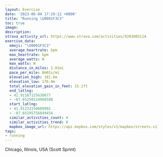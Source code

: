 ```yaml
---
layout: Exercise
date: '2023-06-04 17:19:12 +0000'
title: "Running \U0001F3C3"
toc: true
image:
description:
strava_activity_url: https://www.strava.com/activities/9203085114
exercise_data:
  emoji: "\U0001F3C3"
  average_heartrate: bpm
  max_heartrate: bpm
  average_watts: W
  max_watts: W
  distance_in_miles: 2.01mi
  pace_per_mile: 8m01s/mi
  elevation_high: 181.6m
  elevation_low: 176.9m
  total_elevation_gain_in_feet: 15.1ft
  end_latlng:
  - 41.91187125630677
  - -87.65250124968588
  start_latlng:
  - 41.91233150660992
  - -87.65295756049454
  similar_activities_count: 4
  similar_activities_trend: 0
  mapbox_image_url: https://api.mapbox.com/styles/v1/mapbox/streets-v11/static/path-5+787af2-1.0(ivx~Fpv~uOfAE%5EBXEX%3Fz%40CPDJFDLDp%40T%60%40Vt%40FFD%3Fb%40Wb%40OnAeA%7CAyAr%40_ARShC%7DAbAq%40JQHEXMPC%3FBCDm%40r%40g%40Zo%40j%40GBGARSZKf%40%5B%5ESLMTc%40E%3FUNMDn%40g%40d%40c%40%5EWn%40s%40Ba%40EMUa%40K%5BGYBSlDeCTa%40Jg%40Aa%40Ge%40DgBDa%40Ek%40C%7DB%3FyBGeG%3FyEEsBEc%40EIKCm%40DwSP_EJgB%3Fw%40Bo%40CSBQFGLA%60%40DfA%40bBFnBE%60BEJSHEVArBHzHK%60EIx%40Ur%40Cl%40GVaBxB),pin-s-s+e5b22e(-87.65305,41.91093),pin-s-f+89ae00(-87.65058999999997,41.91178)/auto/800x800?access_token=pk.eyJ1Ijoiam9zaGJlY2ttYW4iLCJhIjoiY205eWR2aDd1MWZ6djJrbXc4a3M0bWZleiJ9.XiG9OWkNcZk2QzjJbxLB4A
tags:
- running
---
```




Chicago, Illinois, USA (Scott Sprint)
